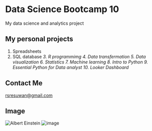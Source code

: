 # Data Science Bootcamp 10 
My data science and analytics project

## My personal projects
1. Spreadsheets
2. SQL database
_3. R programmimg_
_4. Data transfermation_
_5. Data visualization_
_6. Statistics_
_7. Machine learning_
_8. Intro to Python_
_9. Essential Python for Data analyst_
_10. Looker Dashboard_

## Contact Me
rsresuwan@gmail.com

## Image 
![Albert Einstein](https://upload.wikimedia.org/wikipedia/commons/3/3e/Einstein_1921_by_F_Schmutzer_-_restoration.jpg)
![image](https://github.com/user-attachments/assets/5af9940c-7075-4d70-ba1e-ca4b0952d9e6)

